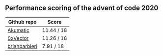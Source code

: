 ## Performance scoring of the advent of code 2020
| Github repo | Score |
| ------------- | ------------- |
| [Akumatic](https://github.com/Akumatic/Advent-of-Code) | 11.44 / 18 |
| [0xVector](https://github.com/0xVector/AdventOfCode2020) | 11.26 / 18 |
| [brianbarbieri](https://github.com/brianbarbieri/adventofcode2020) | 7.91 / 18 |
